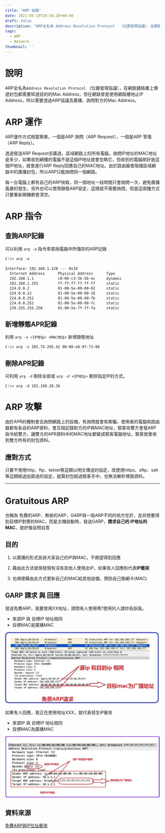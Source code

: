 ```yaml
---
title: "ARP 協議"
date: 2021-05-19T10:58:28+08:00
draft: false
description: "ARP全名為 Address Resolution Protocol  （位置發現協議），在網路鏈路層上傳遞封包都需要知道目的的Mac Address，但在網路曾是使用網路層地止IP Address，所以需要透過ARP協議去廣播，詢問對方的Mac Address。"
tags: 
  - ARP
  - Network
thumbnail: ''
---
```

# 說明
ARP全名為`Address Resolution Protocol` （位置發現協議），在網路鏈路層上傳遞封包都需要知道目的的Mac Address，但在網路曾是使用網路層地止IP Address，所以需要透過ARP協議去廣播，詢問對方的Mac Address。

# ARP 運作
ARP運作方式相當簡單，一個是ARP 詢問（ARP Request），一個是ARP 答復（ARP Reply）。

透過發送ARP Request去廣過，區域網路上的所有電腦，詢問IP地址的MAC地址是多少，如果收到網播的電腦不是這個IP地址就會忽略它，但收到的電腦剛好是這個IP地址，就會進行ARP Reply回應自己的MAC地址。由於路由器會阻擋區域網路中的廣播封包，所以ARP只能詢問同一個網路。

每一台電腦上都有自己的ARP快取，同一個地址一段時間只會詢問一次，避免廣播風暴的發生，另外也可以使用靜態ARP設定，這樣就不需要詢問，但是這兩種方式只要重新開機都會清空。

# ARP 指令
## 查詢ARP記錄
可以利用 `arp -a` 指令來查詢電腦中所儲存的ARP記錄
```
C:\> arp -a

Interface: 192.168.1.128 --- 0x10
  Internet Address      Physical Address      Type
  192.168.1.1           c0-06-c3-3b-5b-ec     dynamic
  192.168.1.255         ff-ff-ff-ff-ff-ff     static
  224.0.0.2             01-00-5e-00-00-02     static
  224.0.0.22            01-00-5e-00-00-16     static
  224.0.0.251           01-00-5e-00-00-fb     static
  224.0.0.252           01-00-5e-00-00-fc     static
  239.255.255.250       01-00-5e-7f-ff-fa     static
```
## 新增靜態APR記錄
利用 `arp -s <IP地址> <MAC地址>` 新增靜態地址

```
C:\> arp -s 203.74.205.42 00-00-e8-97-73-86
```
## 刪除APR記錄
可利用 `arp -d` 刪除全部或 `arp -d <IP地址>` 刪除指定IP的方式。

```
C:\> arp -d 192.168.28.36
```

# ARP 攻擊
由於APR的機制會去詢問網路上的設備，有詢問就會有欺騙，使用者的電腦和路由器都有各自的ARP資料，會互相記錄對方的IP與MAC地址，駭客攻擊方會發ARP指令給雙方，讓雙方的APR資料中的MAC地址都變成駭客電腦地址，駭客就會收到雙方所有的封包資料。

## 應對方式
只要不使用http、ftp、telnet等這類以明文傳送的協定，改使用https、sftp、ssh等這類經過加密過的協定，就算封包經過駭客手中，也無法解析裡面資料。

---
# Gratuitous ARP

也稱為 免費的ARP、無故的ARP，GARP與一般ARP不同的地方在於，並非想要得到目標IP對應的MAC，而是主機啟動時，發送GARP，**請求自己的 IP地址的MAC**，就好像自問自答

## 目的
1. 以廣播的形式告訴大家自己的IP與MAC，不期望得到回應

3. 藉由此方法發現發現有沒有其他人使用此IP，如果有人回應則代表**IP衝突**

3. 也順便藉由此方式更新自己的MAC給其他設備，預防自己換網卡(MAC)

## GARP 請求 與 回應

發送免費ARP，我要使用XX地址，請問有人使用嗎?使用的人請你告訴我。
* 來源IP 與 目標IP 地址相同
* 目標MAC是廣播MAC

![](GARP_1.png)

如果有人回應，我正在使用地址XXX，就代表發生IP衝突
* 來源IP 與 目標IP 地址相同
* 目標MAC為廣播MAC

![](GARP_2.png)

## 資料來源
[免費ARP與IP位址衝突](https://kknews.cc/zh-tw/code/ezm9vvy.html)

